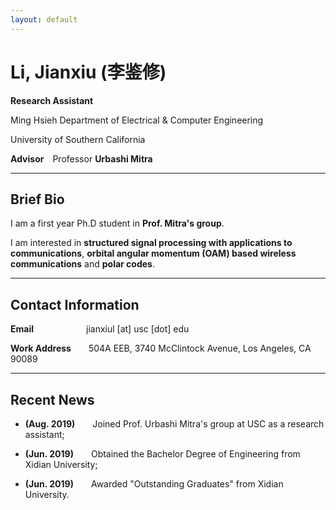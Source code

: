 ```yaml
---
layout: default
---
```


# Li, Jianxiu (李鉴修)


**Research Assistant** &nbsp;


Ming Hsieh Department of Electrical & Computer Engineering

University of Southern California &nbsp;


**Advisor**&emsp;Professor **Urbashi Mitra** &nbsp;

*****

## Brief Bio

I am a first year Ph.D student in **Prof. Mitra's group**. 

I am interested in **structured signal processing with applications to communications**, **orbital angular momentum (OAM) based wireless communications** and **polar codes**.&nbsp;

*****

## Contact Information
**Email**&emsp;&emsp;&emsp;&emsp;&emsp;&emsp;jianxiul [at] usc [dot] edu

**Work Address**&emsp;&emsp;504A EEB, 3740 McClintock Avenue, Los Angeles, CA 90089 &nbsp;

*****
## Recent News
* **(Aug. 2019)**&emsp;&emsp;Joined Prof. Urbashi Mitra's group at USC as a research assistant;

* **(Jun. 2019)**&emsp;&emsp;Obtained the Bachelor Degree of Engineering from Xidian University;

* **(Jun. 2019)**&emsp;&emsp;Awarded "Outstanding Graduates" from Xidian University.

